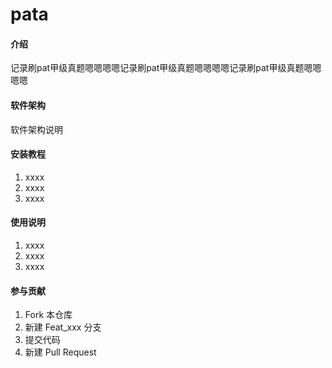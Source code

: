 # pata

#### 介绍
记录刷pat甲级真题嗯嗯嗯嗯记录刷pat甲级真题嗯嗯嗯嗯记录刷pat甲级真题嗯嗯嗯嗯

#### 软件架构
软件架构说明


#### 安装教程

1.  xxxx
2.  xxxx
3.  xxxx

#### 使用说明

1.  xxxx
2.  xxxx
3.  xxxx

#### 参与贡献

1.  Fork 本仓库
2.  新建 Feat_xxx 分支
3.  提交代码
4.  新建 Pull Request


